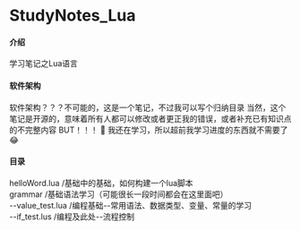 # StudyNotes_Lua

#### 介绍
学习笔记之Lua语言

#### 软件架构
软件架构？？？不可能的，这是一个笔记，不过我可以写个归纳目录
当然，这个笔记是开源的，意味着所有人都可以修改或者更正我的错误，或者补充已有知识点的不完整内容
BUT！！！ :new_moon_with_face: 
我还在学习，所以超前我学习进度的东西就不需要了 :joy: 

#### 目录
helloWord.lua    /基础中的基础，如何构建一个lua脚本  </br>
grammar          /基础语法学习（可能很长一段时间都会在这里面吧）  </br>
--value_test.lua       /编程基础--常用语法、数据类型、变量、常量的学习  </br>
--if_test.lus          /编程及此处--流程控制  </br>


